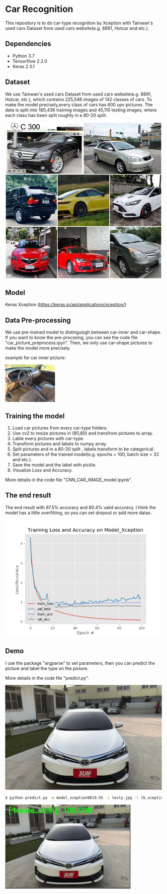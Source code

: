 # Car Recognition


This repository is to do car-type recognition by Xception with Tainwan's used cars Dataset from used cars website(e.g. 8891, Hotcar and etc.).


## Dependencies

- Python 3.7
- Tensorflow 2.2.0
- Keras 2.3.1

## Dataset

We use Tainwan's used cars Dataset from used cars website(e.g. 8891, Hotcar, etc.), which contains 225,546 images of 142 classes of cars. 
To make the model precisely,every class of cars has 600 upv pictures.
The data is split into 180,436 training images and 45,110 testing images, where each class has been split roughly in a 80-20 split.

 ![image](https://github.com/friends168888/Car-Model-Recognition/blob/master/pjimage.jpg)

## Model

Keras Xception (https://keras.io/api/applications/xception/)  

## Data Pre-processing
We use pre-trained model to distinguisgh between car-inner and car-shape.
If you want to know the pre-procssing, you can see the code file "car_picture_preprocess.ipyn".
Then, we only use car-shape pictures to make the model more precisely.

example for car inner picture:

![image](https://github.com/friends168888/Car-Model-Recognition/blob/master/inner.jpg)

## Training the model
1. Load car pictures from every car-type folders.
2. Use cv2 to resize pictures in (80,80) and transfrom pictures to array.
3. Lable every pictures with car-type.
4. Transform pictures and labels to numpy array.
5. Split pictures and in a 80-20 split , labels transform to be categorical.
6. Set parameters of the trained model(e.g. epochs = 100, batch size = 32 and etc.).
7. Save the model and the label with pickle.
8. Visualize Loss and Accuracy.

More details in the code file "CNN_CAR_IMAGE_model.ipynb".

## The end result
The end result with 97.5% accuracy and 80.4% valid accuracy.
I think the model has a little overfitting, so you can set dropout or add more datas.

![alt text](https://github.com/friends168888/Car-Model-Recognition/blob/master/Training%20Loss%20and%20Accuracy%20on%20Model_Xception.png "Training Loss and Accuracy on Model_Xception")




## Demo

I use the package "argparse" to set parameters, then you can predict the picture and label the type on the picture.

More details in the code file "predict.py".

![image](https://github.com/friends168888/Car-Model-Recognition/blob/master/testy.jpg)

```bash
$ python predict.py -m model_xception0819.h5 -i testy.jpg -l lb_xception0819.pickle -s
```

![image](https://github.com/friends168888/Car-Model-Recognition/blob/master/testy_predict.JPG)
